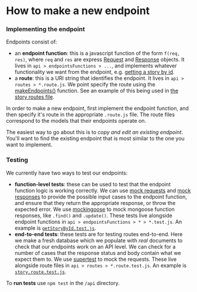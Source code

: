 # How to make a new endpoint
### Implementing the endpoint
Endpoints consist of:
* an **endpoint function**: this is a javascript function of the form `f(req, res)`, where `req` and `res` are express [Request](https://expressjs.com/en/api.html#req) and [Response](https://expressjs.com/en/api.html#res) objects. It lives in `api > endpointsFunctions > ...`, and implements whatever functionality we want from the endpoint, e.g. [getting a story by id](https://github.com/OisinNolan/An-Scealai/blob/119cbcdc7ff25c4d6cf069663f5bc0297021ef51/api/endpointsFunctions/story/getStoryById.js#L4).
* a **route**: this is a URI string that identifies the endpoint. It lives in `api > routes > *.route.js`. We point specify the route using the [makeEndpoints()](https://github.com/OisinNolan/An-Scealai/blob/119cbcdc7ff25c4d6cf069663f5bc0297021ef51/api/utils/makeEndpoints.js#L19) function. See an example of this being used in [the story routes file](https://github.com/OisinNolan/An-Scealai/blob/119cbcdc7ff25c4d6cf069663f5bc0297021ef51/api/routes/story.route.js#L50).

In order to make a new endpoint, first implement the endpoint function, and then specify it's route in the appropriate `.route.js` file. The route files correspond to the models that their endpoints operate on.

The easiest way to go about this is to _copy and edit an existing endpoint_. You'll want to find the existing endpoint that is most similar to the one you want to implement.

### Testing
We currently have two ways to test our endpoints:
* **function-level tests**: these can be used to test that the endpoint function logic is working correctly. We can use [mock requests](https://github.com/OisinNolan/An-Scealai/blob/119cbcdc7ff25c4d6cf069663f5bc0297021ef51/api/endpointsFunctions/story/getStoryById.test.js#L9) and [mock responses](https://github.com/OisinNolan/An-Scealai/blob/119cbcdc7ff25c4d6cf069663f5bc0297021ef51/api/endpointsFunctions/story/getStoryById.test.js#L14) to provide the possible input cases to the endpoint function, and ensure that they return the appropriate response, or throw the expected error. We use [mockingoose](https://www.npmjs.com/package/mockingoose) to mock mongoose function responses, like `.find()` and `.update()`. These tests live alongside endpoint functions in `api > endpointsFunctions > * > *.test.js`. An example is [`getStoryById.test.js`](https://github.com/OisinNolan/An-Scealai/blob/master/api/endpointsFunctions/story/getStoryById.test.js).
* **end-to-end tests**: these tests are for testing routes end-to-end. Here we make a fresh database which we populate with _real_ documents to check that our endpoints work on an API level. We can check for a number of cases that the response status and body contain what we expect them to. We use [supertest](https://www.npmjs.com/package/supertest) to mock the requests. These live alongside route files in `api > routes > *.route.test.js`. An example is [`story.route.test.js`](https://github.com/OisinNolan/An-Scealai/blob/master/api/routes/story.route.test.js).

To **run tests** use `npm test` in the `/api` directory.
